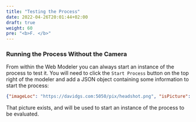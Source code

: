 ```yaml
---
title: "Testing the Process"
date: 2022-04-26T20:01:44+02:00
draft: true
weight: 60
pre: "<b>F. </b>"
---
```


### Running the Process Without the Camera

From within the Web Modeler you can always start an instance of the process to test it. You will need to click the `Start Process` button on the top right of the modeler and add a JSON object containing some information to start the process:

```json
{"imageLoc": "https://davidgs.com:5050/pix/headshot.png", "isPicture": true }
```

That picture exists, and will be used to start an instance of the process to be evaluated.

